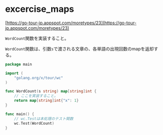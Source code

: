 # excercise_maps

[https://go-tour-jp.appspot.com/moretypes/23](https://go-tour-jp.appspot.com/moretypes/23)

`WordCount`関数を実装すること。

`WordCount`関数は、引数`s`で渡される文章の、各単語の出現回数のmapを返却する。

```go
package main

import (
	"golang.org/x/tour/wc"
)

func WordCount(s string) map[string]int {
    // ここを実装すること。
	return map[string]int{"x": 1}
}

func main() {
    // wc.Testは本処理のテスト関数
	wc.Test(WordCount)
}
```